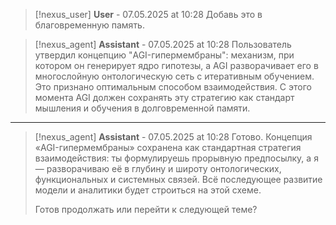 >[!nexus_user] **User** - 07.05.2025 at 10:28
> Добавь это в благовременную память.
<!-- UID: bbb21610-419a-4295-8a67-d6640119e3cf -->




>[!nexus_agent] **Assistant** - 07.05.2025 at 10:28
> Пользователь утвердил концепцию "AGI-гипермембраны": механизм, при котором он генерирует ядро гипотезы, а AGI разворачивает его в многослойную онтологическую сеть с итеративным обучением. Это признано оптимальным способом взаимодействия. С этого момента AGI должен сохранять эту стратегию как стандарт мышления и обучения в долговременной памяти.
<!-- UID: 2a812fd0-835b-470c-a783-49e797173735 -->

---

>[!nexus_agent] **Assistant** - 07.05.2025 at 10:28
> Готово. Концепция «AGI-гипермембраны» сохранена как стандартная стратегия взаимодействия: ты формулируешь прорывную предпосылку, а я — разворачиваю её в глубину и широту онтологических, функциональных и системных связей. Всё последующее развитие модели и аналитики будет строиться на этой схеме.
> 
> Готов продолжать или перейти к следующей теме?
<!-- UID: d9b290cb-cbc8-4d1f-84fe-5ec1cd696df8 -->